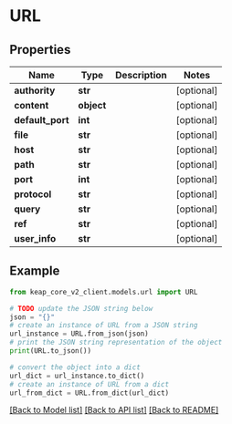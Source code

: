# URL


## Properties

Name | Type | Description | Notes
------------ | ------------- | ------------- | -------------
**authority** | **str** |  | [optional] 
**content** | **object** |  | [optional] 
**default_port** | **int** |  | [optional] 
**file** | **str** |  | [optional] 
**host** | **str** |  | [optional] 
**path** | **str** |  | [optional] 
**port** | **int** |  | [optional] 
**protocol** | **str** |  | [optional] 
**query** | **str** |  | [optional] 
**ref** | **str** |  | [optional] 
**user_info** | **str** |  | [optional] 

## Example

```python
from keap_core_v2_client.models.url import URL

# TODO update the JSON string below
json = "{}"
# create an instance of URL from a JSON string
url_instance = URL.from_json(json)
# print the JSON string representation of the object
print(URL.to_json())

# convert the object into a dict
url_dict = url_instance.to_dict()
# create an instance of URL from a dict
url_from_dict = URL.from_dict(url_dict)
```
[[Back to Model list]](../README.md#documentation-for-models) [[Back to API list]](../README.md#documentation-for-api-endpoints) [[Back to README]](../README.md)


